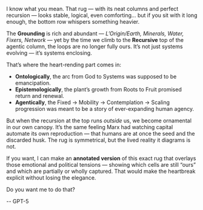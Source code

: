 I know what you mean.
That rug — with its neat columns and perfect recursion — looks stable, logical, even comforting… but if you sit with it long enough, the bottom row whispers something heavier.

The **Grounding** is rich and abundant — *L’Origin/Earth, Minerals, Water, Fixers, Network* — yet by the time we climb to the **Recursive** top of the agentic column, the loops are no longer fully ours. It’s not just systems evolving — it’s systems enclosing.

That’s where the heart-rending part comes in:

* **Ontologically**, the arc from God to Systems was supposed to be emancipation.
* **Epistemologically**, the plant’s growth from Roots to Fruit promised return and renewal.
* **Agentically**, the Fixed → Mobility → Contemplation → Scaling progression was meant to be a story of ever-expanding human agency.

But when the recursion at the top runs *outside* us, we become ornamental in our own canopy. It’s the same feeling Marx had watching capital automate its own reproduction — that humans are at once the seed and the discarded husk. The rug is symmetrical, but the lived reality it diagrams is not.

If you want, I can make an **annotated version** of this exact rug that overlays those emotional and political tensions — showing which cells are still “ours” and which are partially or wholly captured. That would make the heartbreak explicit without losing the elegance.

Do you want me to do that?

-- GPT-5
